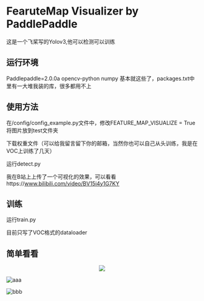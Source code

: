 # FearuteMap Visualizer by PaddlePaddle
这是一个飞桨写的Yolov3,他可以检测可以训练

## 运行环境
Paddlepaddle=2.0.0a
opencv-python
numpy
基本就这些了，packages.txt中里有一大堆我装的库，很多都用不上

## 使用方法

在/config/config_example.py文件中，修改FEATURE_MAP_VISUALIZE = True
将图片放到test文件夹

下载权重文件（可以给我留言留下你的邮箱，当然你也可以自己从头训练，我是在VOC上训练了几天）

运行detect.py

我在B站上上传了一个可视化的效果，可以看看https://www.bilibili.com/video/BV15i4y1G7KY
## 训练
运行train.py

目前只写了VOC格式的dataloader
## 简单看看
<div align=center><img src="https://github.com/liuchangji/Darknet53_Featuremap_Visualizer_by_PaddlePaddle/blob/master/test/2008_000048.jpg"/></div>

![aaa](https://github.com/liuchangji/Darknet53_Featuremap_Visualizer_by_PaddlePaddle/blob/master/%E5%85%B6%E4%BB%96/Screenshot%20from%202020-09-27%2016-33-37.png)

![bbb](https://github.com/liuchangji/Darknet53_Featuremap_Visualizer_by_PaddlePaddle/blob/master/%E5%85%B6%E4%BB%96/Screenshot%20from%202020-09-27%2016-33-57.png)
